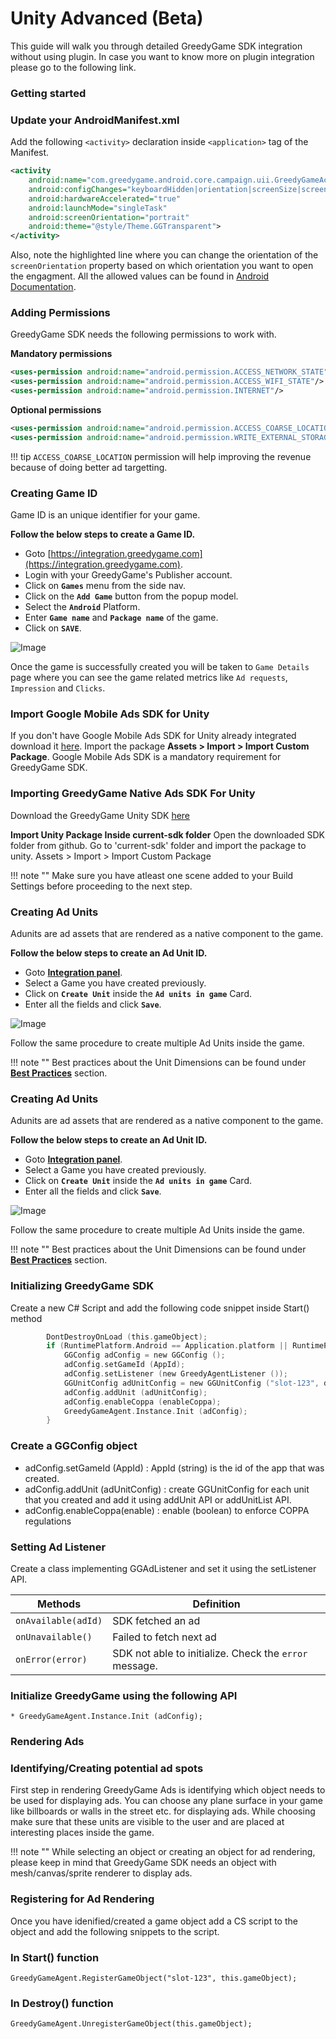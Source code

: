 # Unity Advanced (Beta)

This guide will walk you through detailed GreedyGame SDK integration without using plugin. In case you want to know more on plugin integration please go to the following link.

### **Getting started**
### **Update your AndroidManifest.xml**

Add the following `<activity>` declaration inside `<application>` tag of the Manifest.
```xml hl_lines="6"
<activity
    android:name="com.greedygame.android.core.campaign.uii.GreedyGameActivity"
    android:configChanges="keyboardHidden|orientation|screenSize|screenLayout|layoutDirection"
    android:hardwareAccelerated="true"
    android:launchMode="singleTask"
    android:screenOrientation="portrait"
    android:theme="@style/Theme.GGTransparent">
</activity>
```

Also, note the highlighted line where you can change the orientation of the `screenOrientation` property based on which orientation you want to open the engagment. All the allowed values can be found in [Android Documentation](https://developer.android.com/guide/topics/manifest/activity-element#screen).

### **Adding Permissions**

GreedyGame SDK needs the following permissions to work with.

**Mandatory permissions**

```xml
<uses-permission android:name="android.permission.ACCESS_NETWORK_STATE"/>
<uses-permission android:name="android.permission.ACCESS_WIFI_STATE"/>
<uses-permission android:name="android.permission.INTERNET"/>
```

**Optional permissions**

```xml
<uses-permission android:name="android.permission.ACCESS_COARSE_LOCATION"/>
<uses-permission android:name="android.permission.WRITE_EXTERNAL_STORAGE"/>
```

!!! tip
    `ACCESS_COARSE_LOCATION` permission will help improving the revenue because of doing better ad targetting.

### **Creating Game ID**
Game ID is an unique identifier for your game.

**Follow the below steps to create a Game ID.**

* Goto [https://integration.greedygame.com](https://integration.greedygame.com).
* Login with your GreedyGame's Publisher account.
* Click on **`Games`** menu from the side nav.
* Click on the **`Add Game`** button from the popup model.
* Select the **`Android`** Platform.
* Enter **`Game name`** and **`Package name`** of the game.
* Click on **`SAVE`**.

![Image](img/android/android-game-creation.png)

Once the game is successfully created you will be taken to `Game Details` page where you can see the game related metrics like `Ad requests`, `Impression` and `Clicks`. 

### **Import Google Mobile Ads SDK for Unity**
If you don't have Google Mobile Ads SDK for Unity already integrated download it [here](https://github.com/googleads/googleads-mobile-unity/releases/latest).
Import the package **Assets > Import > Import Custom Package**.
Google Mobile Ads SDK is a mandatory requirement for GreedyGame SDK.


### **Importing GreedyGame Native Ads SDK For Unity**

Download the GreedyGame Unity SDK [here](https://github.com/GreedyGame/unity-plugin/releases/latest)

**Import Unity Package Inside current-sdk folder** 
Open the downloaded SDK folder from github. Go to 'current-sdk' folder and import the package to unity. 
Assets > Import > Import Custom Package

!!! note ""
    Make sure you have atleast one scene added to your Build Settings before proceeding to the next step.




### **Creating Ad Units**
Adunits are ad assets that are rendered as a native component to the game.

**Follow the below steps to create an Ad Unit ID.**

* Goto **[Integration panel](https://integration.greedygame.com)**.
* Select a Game you have created previously.
* Click on **`Create Unit`** inside the **`Ad units in game`** Card.
* Enter all the fields and click **`Save`**.

![Image](img/unit-creation.png)

Follow the same procedure to create multiple Ad Units inside the game.

!!! note ""
    Best practices about the Unit Dimensions can be found under **[Best Practices](http://127.0.0.1:8000/best_practices/)** section.


### **Creating Ad Units**
Adunits are ad assets that are rendered as a native component to the game.

**Follow the below steps to create an Ad Unit ID.**

* Goto **[Integration panel](https://integration.greedygame.com)**.
* Select a Game you have created previously.
* Click on **`Create Unit`** inside the **`Ad units in game`** Card.
* Enter all the fields and click **`Save`**.

![Image](img/unit-creation.png)

Follow the same procedure to create multiple Ad Units inside the game.

!!! note ""
    Best practices about the Unit Dimensions can be found under **[Best Practices](http://127.0.0.1:8000/best_practices/)** section.

### **Initializing GreedyGame SDK**
Create a new C# Script and add the following code snippet inside Start() method
``` c
		DontDestroyOnLoad (this.gameObject);
        if (RuntimePlatform.Android == Application.platform || RuntimePlatform.IPhonePlayer == Application.platform) {
            GGConfig adConfig = new GGConfig ();
            adConfig.setGameId (AppId);
            adConfig.setListener (new GreedyAgentListener ());
            GGUnitConfig adUnitConfig = new GGUnitConfig ("slot-123", defaultTexture, true, false);
            adConfig.addUnit (adUnitConfig);
            adConfig.enableCoppa (enableCoppa);
            GreedyGameAgent.Instance.Init (adConfig);
        }
```
### Create a GGConfig object
* adConfig.setGameId (AppId) : AppId (string) is the id of the app that was created.
* adConfig.addUnit (adUnitConfig) : create GGUnitConfig for each unit that you created and add it using addUnit API or addUnitList API.            
* adConfig.enableCoppa(enable) : enable (boolean) to enforce COPPA regulations 

### **Setting Ad Listener**
Create a class implementing GGAdListener and set it using the setListener API.

| Methods      | Definition                                      |
| ------------ | ----------------------------------------------- |
| `onAvailable(adId)`  | SDK fetched an ad|
| `onUnavailable()`    | Failed to fetch next ad                          |
| `onError(error)`     | SDK not able to initialize. Check the `error` message.|


### Initialize GreedyGame using the following API
```
* GreedyGameAgent.Instance.Init (adConfig);
```

### Rendering Ads

### Identifying/Creating potential ad spots
First step in rendering GreedyGame Ads is identifying which object needs to be used for displaying ads. You can choose any plane surface in your game like billboards or walls in the street etc. for displaying ads. While choosing make sure that these units are visible to the user and are placed at interesting places inside the game.

!!! note ""
    While selecting an object or creating an object for ad rendering, please keep in mind that GreedyGame SDK needs an object with mesh/canvas/sprite renderer to display ads.


### Registering for Ad Rendering
Once you have idenified/created a game object add a CS script to the object and add the following snippets to the script.

### In Start() function
```
GreedyGameAgent.RegisterGameObject("slot-123", this.gameObject);
```

### In Destroy() function
```
GreedyGameAgent.UnregisterGameObject(this.gameObject);
```


